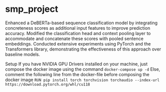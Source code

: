 # smp_project

Enhanced a DeBERTa-based sequence classification model by integrating concreteness scores as additional input features to improve prediction accuracy. Modified the classification head and context pooling layer to accommodate and concatenate these scores with pooled sentence embeddings. Conducted extensive experiments using PyTorch and the Transformers library, demonstrating the effectiveness of this approach over baseline models.

Setup
If you have NVIDIA GPU Drivers installed on your machine, just compose the docker image using the command `docker-compose up -d`
Else, comment the following line from the docker-file before composing the docker image `RUN pip install torch torchvision torchaudio --index-url https://download.pytorch.org/whl/cu118` 
